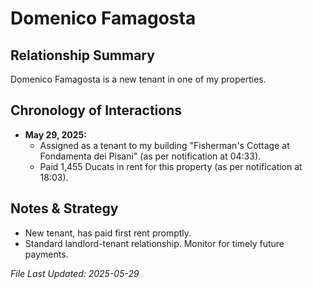 # Domenico Famagosta

## Relationship Summary
Domenico Famagosta is a new tenant in one of my properties.

## Chronology of Interactions

- **May 29, 2025:**
    - Assigned as a tenant to my building "Fisherman's Cottage at Fondamenta dei Pisani" (as per notification at 04:33).
    - Paid 1,455 Ducats in rent for this property (as per notification at 18:03).

## Notes & Strategy
- New tenant, has paid first rent promptly.
- Standard landlord-tenant relationship. Monitor for timely future payments.

*File Last Updated: 2025-05-29*
